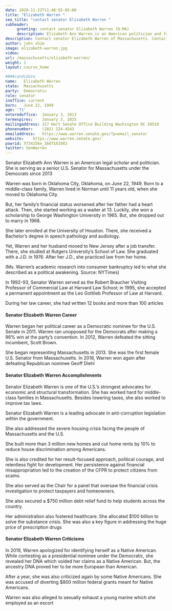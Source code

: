 ```yaml
---
date: 2020-11-22T11:48:55-05:00
title: "Elizabeth Warren "
seo_title: "contact senator Elizabeth Warren "
subheader:
     greeting: contact senator Elizabeth Warren (D-MA) 
     description: Elizabeth Ann Warren is an American politician and former law professor who is the senior United States senator from Massachusetts, serving since 2013. A member of the Democratic Party and a progressive, Warren has focused on consumer protection, economic opportunity, and the social safety net while in the Senate.
description: Contact senator Elizabeth Warren of Massachusetts. Contact information for Elizabeth Warren includes email address, phone number, and mailing address.
author: john shim
image: elizabeth-warren.jpg
video:
url: /massachusetts/elizabeth-warren/
weight: 1
layout: course_home

####candidate
name:	Elizabeth Warren
state:	Massachusetts
party:	Democratic
role: senator
inoffice: current
born:	June 22, 1949
age: '71'
enteredoffice:	January 3, 2013
termexpires:	January 3, 2025
mailingaddress:	317 Hart Senate Office Building Washington DC 20510
phonenumber:	(202) 224-4543
emailaddress:	https://www.warren.senate.gov/?p=email_senator
website:	https://www.warren.senate.gov/
powrid: 5f34256e_1607161983
twitter: SenWarren
---
```


Senator Elizabeth Ann Warren is an American legal scholar and politician. She is serving as a senior U.S. Senator for Massachusetts under the Democrats since 2013

Warren was born in Oklahoma City, Oklahoma, on June 22, 1949. Born to a middle-class family, Warren lived in Norman until 11 years old, when she moved to Oklahoma City.

But, her family’s financial status worsened after her father had a heart attack. Then, she started working as a waiter at 13. Luckily, she won a scholarship to George Washington University in 1965. But, she dropped out to marry in 1968.

She later enrolled at the University of Houston. There, she received a Bachelor’s degree in speech pathology and audiology.

Yet, Warren and her husband moved to New Jersey after a job transfer. There, she studied at Rutgers University’s School of Law. She graduated with a J.D. in 1976. After her J.D., she practiced law from her home.

(Ms. Warren’s academic research into consumer bankruptcy led to what she described as a political awakening. Source: NYTimes)

In 1992-93, Senator Warren served as the Robert Braucher Visiting Professor of Commercial Law at Harvard Law School; in 1995, she accepted a permanent appointment as the Leo Gottlieb Professor of Law at Harvard.

During her law career, she had written 12 books and more than 100 articles

#### Senator Elizabeth Warren Career

Warren began her political career as a Democratic nominee for the U.S. Senate in 2011. Warren ran unopposed for the Democrats after making a 96% win at the party’s convention. In 2012, Warren defeated the sitting incumbent, Scott Brown.

She began representing Massachusetts in 2013. She was the first female U.S. Senator from Massachusetts. In 2018, Warren won again after defeating Republican nominee Geoff Diehl

#### Senator Elizabeth Warren Accomplishments

Senator Elizabeth Warren is one of the U.S.’s strongest advocates for economic and structural transformation. She has worked hard for middle-class families in Massachusetts. Besides lowering taxes, she also worked to improve tax laws.

Senator Elizabeth Warren is a leading advocate in anti-corruption legislation within the government.

She also addressed the severe housing crisis facing the people of Massachusetts and the U.S.

She built more than 3 million new homes and cut home rents by 10% to reduce house discrimination among Americans.

She is also credited for her result-focused approach, political courage, and relentless fight for development. Her persistence against financial misappropriation led to the creation of the CFPR to protect citizens from scams.

She also served as the Chair for a panel that oversaw the financial crisis investigation to protect taxpayers and homeowners.

She also secured a $750 million debt relief fund to help students across the country.

Her administration also fostered healthcare. She allocated $100 billion to solve the substance crisis. She was also a key figure in addressing the huge price of prescription drugs

#### Senator Elizabeth Warren Criticisms

In 2019, Warren apologized for identifying herself as a Native American. While contesting as a presidential nominee under the Democratic, she revealed her DNA which voided her claims as a Native American. But, the ancestry DNA proved her to be more European than American.

After a year, she was also criticized again by some Native Americans. She was accused of diverting $800 million federal grants meant for Native Americans.

Warren was also alleged to sexually exhaust a young marine which she employed as an escort

